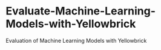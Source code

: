# Evaluate-Machine-Learning-Models-with-Yellowbrick
Evaluation of Machine Learning Models with Yellowbrick
